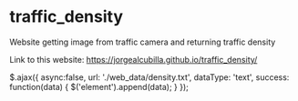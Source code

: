 # traffic_density
Website getting image from traffic camera and returning traffic density

Link to this website: https://jorgealcubilla.github.io/traffic_density/

$.ajax({
        async:false,
        url: './web_data/density.txt',
        dataType: 'text',
        success: function(data) 
        {
        $('element').append(data);
            }
        });
